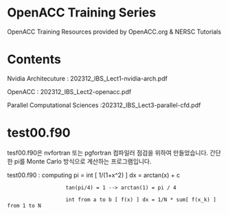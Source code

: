 # OpenACC Training Series
OpenACC Training Resources provided by OpenACC.org & NERSC Tutorials

# Contents
Nvidia Architecuture : 202312_IBS_Lect1-nvidia-arch.pdf

OpenACC : 202312_IBS_Lect2-openacc.pdf

Parallel Computational Sciences :202312_IBS_Lect3-parallel-cfd.pdf

# test00.f90 
tesf00.f90은 nvfortran 또는 pgfortran 컴파일러 점검을 위하여 만들었습니다. 간단한 pi를 Monte Carlo 방식으로 계산하는 프로그램입니다. 

test00.f90 : computing pi = int [ 1/(1+x^2) ] dx = arctan(x) + c 

                       tan(pi/4) = 1 --> arctan(1) = pi / 4
                       
                       int from a to b [ f(x) ] dx = 1/N * sum[ f(x_k) ] from 1 to N

                       
